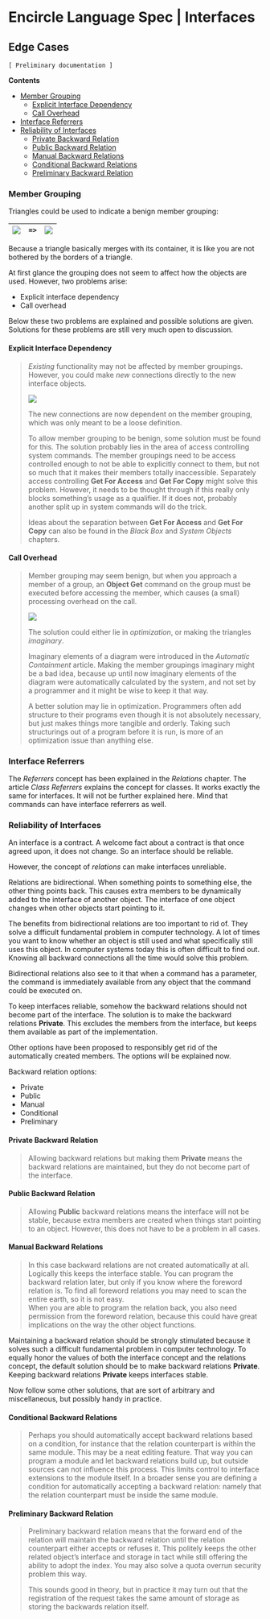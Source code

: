 ﻿Encircle Language Spec | Interfaces
===================================

Edge Cases
----------

`[ Preliminary documentation ]`

__Contents__

- [Member Grouping](#member-grouping)
    - [Explicit Interface Dependency](#explicit-interface-dependency)
    - [Call Overhead](#call-overhead)
- [Interface Referrers](#interface-referrers)
- [Reliability of Interfaces](#reliability-of-interfaces)
    - [Private Backward Relation](#private-backward-relation)
    - [Public Backward Relation](#public-backward-relation)
    - [Manual Backward Relations](#manual-backward-relations)
    - [Conditional Backward Relations](#conditional-backward-relations)
    - [Preliminary Backward Relation](#preliminary-backward-relation)

### Member Grouping

Triangles could be used to indicate a benign member grouping:

| ![](images/3.%20Interfaces%20Edge%20Cases.001.png) | `=>` | ![](images/3.%20Interfaces%20Edge%20Cases.002.png) |
|----------------------------------------------------|------|----------------------------------------------------|

Because a triangle basically merges with its container, it is like you are not bothered by the borders of a triangle.

At first glance the grouping does not seem to affect how the objects are used. However, two problems arise:

- Explicit interface dependency
- Call overhead

Below these two problems are explained and possible solutions are given. Solutions for these problems are still very much open to discussion.

#### Explicit Interface Dependency

> *Existing* functionality may not be affected by member groupings. However, you could make *new* connections directly to the new interface objects.
> 
> ![](images/3.%20Interfaces%20Edge%20Cases.003.png)
> 
> The new connections are now dependent on the member grouping, which was only meant to be a loose definition.
> 
> To allow member grouping to be benign, some solution must be found for this. The solution probably lies in the area of access controlling system commands. The member groupings need to be access controlled enough to not be able to explicitly connect to them, but not so much that it makes their members totally inaccessible. Separately access controlling __Get For Access__ and __Get For Copy__ might solve this problem. However, it needs to be thought through if this really only blocks something’s usage as a qualifier. If it does not, probably another split up in system commands will do the trick.
> 
> Ideas about the separation between __Get For Access__ and __Get For Copy__ can also be found in the *Black Box* and *System Objects* chapters.

#### Call Overhead

> Member grouping may seem benign, but when you approach a member of a group, an __Object Get__ command on the group must be executed before accessing the member, which causes (a small) processing overhead on the call.
> 
> ![](images/3.%20Interfaces%20Edge%20Cases.004.png)
> 
> The solution could either lie in *optimization*, or making the triangles *imaginary*.
> 
> Imaginary elements of a diagram were introduced in the *Automatic Containment* article. Making the member groupings imaginary might be a bad idea, because up until now imaginary elements of the diagram were automatically calculated by the system, and not set by a programmer and it might be wise to keep it that way.
> 
> A better solution may lie in optimization. Programmers often add structure to their programs even though it is not absolutely necessary, but just makes things more tangible and orderly. Taking such structurings out of a program before it is run, is more of an optimization issue than anything else.

### Interface Referrers

The *Referrers* concept has been explained in the *Relations* chapter. The article *Class Referrers* explains the concept for classes. It works exactly the same for interfaces. It will not be further explained here. Mind that commands can have interface referrers as well.

### Reliability of Interfaces

An interface is a contract. A welcome fact about a contract is that once agreed upon, it does not change. So an interface should be reliable.

However, the concept of *relations* can make interfaces unreliable.

Relations are bidirectional. When something points to something else, the other thing points back. This causes extra members to be dynamically added to the interface of another object. The interface of one object changes when other objects start pointing to it.

The benefits from bidirectional relations are too important to rid of. They solve a difficult fundamental problem in computer technology. A lot of times you want to know whether an object is still used and what specifically still uses this object. In computer systems today this is often difficult to find out. Knowing all backward connections all the time would solve this problem.

Bidirectional relations also see to it that when a command has a parameter, the command is immediately available from any object that the command could be executed on.

To keep interfaces reliable, somehow the backward relations should not become part of the interface. The solution is to make the backward relations __Private__. This excludes the members from the interface, but keeps them available as part of the implementation. 

Other options have been proposed to responsibly get rid of the automatically created members. The options will be explained now.

Backward relation options:

- Private
- Public
- Manual
- Conditional 
- Preliminary

#### Private Backward Relation

> Allowing backward relations but making them __Private__ means the backward relations are maintained, but they do not become part of the interface.

#### Public Backward Relation

> Allowing __Public__ backward relations means the interface will not be stable, because extra members are created when things start pointing to an object. However, this does not have to be a problem in all cases.

#### Manual Backward Relations

> In this case backward relations are not created automatically at all. Logically this keeps the interface stable. You can program the backward relation later, but only if you know where the foreword relation is. To find all foreword relations you may need to scan the entire earth, so it is not easy.  
When you are able to program the relation back, you also need permission from the foreword relation, because this could have great implications on the way the other object functions.

Maintaining a backward relation should be strongly stimulated because it solves such a difficult fundamental problem in computer technology. To equally honor the values of both the interface concept and the relations concept, the default solution should be to make backward relations __Private__. Keeping backward relations __Private__ keeps interfaces stable.

Now follow some other solutions, that are sort of arbitrary and miscellaneous, but possibly handy in practice.

#### Conditional Backward Relations

> Perhaps you should automatically accept backward relations based on a condition, for instance that the relation counterpart is within the same module. This may be a neat editing feature. That way you can program a module and let backward relations build up, but outside sources can not influence this process. This limits control to interface extensions to the module itself. In a broader sense you are defining a condition for automatically accepting a backward relation: namely that the relation counterpart must be inside the same module.

#### Preliminary Backward Relation

> Preliminary backward relation means that the forward end of the relation will maintain the backward relation until the relation counterpart either accepts or refuses it. This politely keeps the other related object’s interface and storage in tact while still offering the ability to adopt the index. You may also solve a quota overrun security problem this way.
>
> This sounds good in theory, but in practice it may turn out that the registration of the request takes the same amount of storage as storing the backwards relation itself.